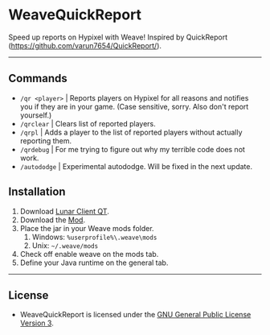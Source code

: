 # WeaveQuickReport
Speed up reports on Hypixel with Weave! Inspired by QuickReport (https://github.com/varun7654/QuickReport/).

---

## Commands
- `/qr <player>` | Reports players on Hypixel for all reasons and notifies you if they are in your game. (Case sensitive, sorry. Also don't report yourself.)
- `/qrclear` | Clears list of reported players.
- `/qrpl` | Adds a player to the list of reported players without actually reporting them.
- `/qrdebug` | For me trying to figure out why my terrible code does not work.
- `/autododge` | Experimental autododge. Will be fixed in the next update.

## Installation
1. Download [Lunar Client QT](https://github.com/Tryflle/WeaveBatchDownload).
2. Download the [Mod](https://github.com/Tryflle/WeaveQuickReport/releases).
3. Place the jar in your Weave mods folder.
    1. Windows: `%userprofile%\.weave\mods`
    2. Unix: `~/.weave/mods`
4. Check off enable weave on the mods tab.
5. Define your Java runtime on the general tab.

---

## License
- WeaveQuickReport is licensed under the [GNU General Public License Version 3](https://github.com/Tryflle/WeaveQuickReport/blob/main/LICENSE).
